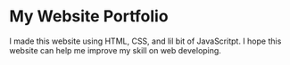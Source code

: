 # My Website Portfolio
I made this website using HTML, CSS, and lil bit of JavaScritpt. I hope this website can help me improve my skill on web developing. 
